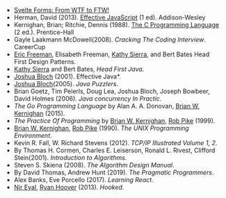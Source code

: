 * [Svelte Forms: From WTF to FTW!](https://gumroad.com/l/svelte-forms?fbclid=IwAR0OGll2WwOy4mBV0V9CPAtVTJi3bKo20ivxuQfpcv06UnIYVApgYV8hPKU)
* Herman, David (2013). [Effective JavaScript](http://effectivejs.com/) (1 ed). Addison-Wesley
* Kernighan, Brian; Ritchie, Dennis (1988). [The C Programming Language](https://en.wikipedia.org/wiki/The_C_Programming_Language) (2 ed.). Prentice-Hall
* Gayle Laakmann McDowell(2008). *Cracking The Coding Interview*. CareerCup
* [Eric Freeman](https://en.wikipedia.org/wiki/Eric_Freeman_(writer)), Elisabeth Freeman, [Kathy Sierra](https://en.wikipedia.org/wiki/Kathy_Sierra), and Bert Bates Head First Design Patterns.
* [Kathy Sierra](https://en.wikipedia.org/wiki/Kathy_Sierra) and Bert Bates, *Head First Java*.
* [Joshua Bloch](https://en.wikipedia.org/wiki/Joshua_Bloch) (2001). Effective Java*.
* [Joshua Bloch](https://en.wikipedia.org/wiki/Joshua_Bloch)(2005). *Java Puzzlers*.
* Brian Goetz, Tim Peierls, Doug Lea, Joshua Bloch, Joseph Bowbeer, David Holmes (2006). *Java concurrency In Practic*.
* *The Go Programming Language* by Alan A. A. Donovan, [Brian W. Kernighan](https://en.wikipedia.org/wiki/Brian_Kernighan) (2015).
* *The Practice Of Programming* by [Brian W. Kernighan](https://en.wikipedia.org/wiki/Brian_Kernighan), [Rob Pike](https://en.wikipedia.org/wiki/Rob_Pike) (1999). 
* [Brian W. Kernighan](https://en.wikipedia.org/wiki/Brian_Kernighan), [Rob Pike](https://en.wikipedia.org/wiki/Rob_Pike) (1990). *The UNIX Programming Environment*.
* Kevin R. Fall, W. Richard Stevens (2012). *TCP/IP Illustrated Volume 1, 2*.
* By Thomas H. Cormen, Charles E. Leiserson, Ronald L. Rivest, Clifford Stein(2001). *Introduction to Algorithms*.
* Steven S. Skiena (2008). *The Algorithm Design Manual*.
* By David Thomas, Andrew Hunt (2019). *The Pragmatic Programmers*.
* Alex Banks, Eve Porcello (2017). *Learning React*.
* [Nir Eyal](https://www.google.com/search?sa=X&biw=1420&bih=1030&sxsrf=ALeKk0267jZDk1BhgHm6sEaGnyvaFVVMxg:1588252064983&q=Nir+Eyal&stick=H4sIAAAAAAAAAOPgE-LRT9c3rDIqqSzLNSxQ4gXxDNPNkoyNzM0ttWSyk630k_Lzs_XLizJLSlLz4svzi7KtEktLMvKLFrFy-GUWKbhWJubsYGUEAIRCL1JLAAAA&ved=2ahUKEwjKhZaBnJDpAhXI16QKHVRlDDYQmxMoATAhegQIDhAD), [Ryan Hoover](https://www.google.com/search?sa=X&biw=1420&bih=1030&sxsrf=ALeKk0267jZDk1BhgHm6sEaGnyvaFVVMxg:1588252064983&q=Ryan+Hoover&stick=H4sIAAAAAAAAAOPgE-LRT9c3rDIqqSzLNSxQAvMystIN0zMMDLVkspOt9JPy87P1y4syS0pS8-LL84uyrRJLSzLyixaxcgdVJuYpeOTnl6UW7WBlBACBc4dZTQAAAA&ved=2ahUKEwjKhZaBnJDpAhXI16QKHVRlDDYQmxMoAjAhegQIDhAE) (2013). *Hooked*.
